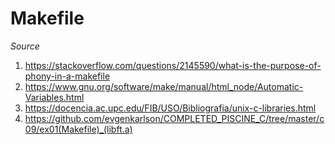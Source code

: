 # Makefile

*Source*

1) https://stackoverflow.com/questions/2145590/what-is-the-purpose-of-phony-in-a-makefile
2) https://www.gnu.org/software/make/manual/html_node/Automatic-Variables.html
3) https://docencia.ac.upc.edu/FIB/USO/Bibliografia/unix-c-libraries.html
4) https://github.com/evgenkarlson/COMPLETED_PISCINE_C/tree/master/c09/ex01(Makefile)_(libft.a)
